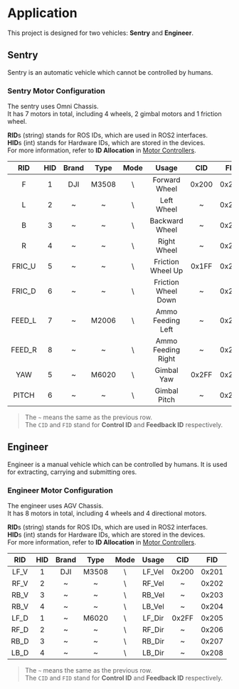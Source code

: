 # Application

This project is designed for two vehicles: **Sentry** and **Engineer**.

## Sentry

Sentry is an automatic vehicle which cannot be controlled by humans.

### Sentry Motor Configuration

The sentry uses Omni Chassis. \
It has 7 motors in total, including 4 wheels, 2 gimbal motors and 1 friction wheel.

**RID**s (string) stands for ROS IDs, which are used in ROS2 interfaces. \
**HID**s (int) stands for Hardware IDs, which are stored in the devices. \
For more information, refer to **ID Allocation** in [Motor Controllers](motor_controllers.md).

|  RID   | HID | Brand | Type  | Mode |        Usage        |  CID  |  FID  |
|:------:|:---:|:-----:|:-----:|:----:|:-------------------:|:-----:|:-----:|
|   F    |  1  |  DJI  | M3508 |  \   |    Forward Wheel    | 0x200 | 0x201 |
|   L    |  2  |   ~   |   ~   |  \   |     Left Wheel      |   ~   | 0x202 |
|   B    |  3  |   ~   |   ~   |  \   |   Backward Wheel    |   ~   | 0x203 |
|   R    |  4  |   ~   |   ~   |  \   |     Right Wheel     |   ~   | 0x204 |
| FRIC_U |  5  |   ~   |   ~   |  \   |  Friction Wheel Up  | 0x1FF | 0x205 |
| FRIC_D |  6  |   ~   |   ~   |  \   | Friction Wheel Down |   ~   | 0x206 |
| FEED_L |  7  |   ~   | M2006 |  \   |  Ammo Feeding Left  |   ~   | 0x207 |
| FEED_R |  8  |   ~   |   ~   |  \   | Ammo Feeding Right  |   ~   | 0x208 |
|  YAW   |  5  |   ~   | M6020 |  \   |     Gimbal Yaw      | 0x2FF | 0x209 |
| PITCH  |  6  |   ~   |   ~   |  \   |    Gimbal Pitch     |   ~   | 0x20A |

> The `~` means the same as the previous row. \
> The `CID` and `FID` stand for **Control ID** and **Feedback ID** respectively.
>

## Engineer

Engineer is a manual vehicle which can be controlled by humans.
It is used for extracting, carrying and submitting ores.

### Engineer Motor Configuration

The engineer uses AGV Chassis. \
It has 8 motors in total, including 4 wheels and 4 directional motors.

**RID**s (string) stands for ROS IDs, which are used in ROS2 interfaces. \
**HID**s (int) stands for Hardware IDs, which are stored in the devices. \
For more information, refer to **ID Allocation** in [Motor Controllers](motor_controllers.md).

| RID  | HID | Brand | Type  | Mode | Usage  |  CID  |  FID  |
|:----:|:---:|:-----:|:-----:|:----:|:------:|:-----:|:-----:|
| LF_V |  1  |  DJI  | M3508 |  \   | LF_Vel | 0x200 | 0x201 |
| RF_V |  2  |   ~   |   ~   |  \   | RF_Vel |   ~   | 0x202 |
| RB_V |  3  |   ~   |   ~   |  \   | RB_Vel |   ~   | 0x203 |
| RB_V |  4  |   ~   |   ~   |  \   | LB_Vel |   ~   | 0x204 |
| LF_D |  1  |   ~   | M6020 |  \   | LF_Dir | 0x2FF | 0x205 |
| RF_D |  2  |   ~   |   ~   |  \   | RF_Dir |   ~   | 0x206 |
| RB_D |  3  |   ~   |   ~   |  \   | RB_Dir |   ~   | 0x207 |
| LB_D |  4  |   ~   |   ~   |  \   | LB_Dir |   ~   | 0x208 |

> The `~` means the same as the previous row. \
> The `CID` and `FID` stand for **Control ID** and **Feedback ID** respectively.
>
